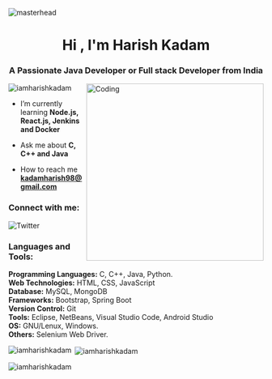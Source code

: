 ![masterhead](https://encrypted-tbn0.gstatic.com/images?q=tbn:ANd9GcQ-AD-tjflTA7OBb9wZWoV4XElmHb5m-MUeMg&usqp=CAU)
<h1 align="center">Hi , I'm Harish Kadam</h1>

<h3 align="center">A Passionate Java Developer or Full stack Developer from India</h3>

<img align="right" alt="Coding" width="350" src="https://encrypted-tbn0.gstatic.com/images?q=tbn:ANd9GcSo-6H4WREiWvqm12q0XGWa1AGyyHTe9s4fdw&usqp=CAU">

<p align="left"> <img src="https://komarev.com/ghpvc/?username=iamharishkadam&label=Profile%20views&color=0e75b6&style=flat" alt="iamharishkadam" /> </p>

-  I’m currently learning **Node.js, React.js, Jenkins and Docker**

-  Ask me about **C, C++ and Java**

-  How to reach me **kadamharish98@gmail.com**

<h3 align="left">Connect with me:</h3>

<p align="left">
  
![Twitter](https://img.shields.io/twitter/follow/iamharishkadam?logo=twitter&style=for-the-badge)

</p>

<h3 align="left">Languages and Tools:</h3>

<p>
<b>Programming Languages:</b> C, C++, Java, Python.<br>
<b>Web Technologies:</b> HTML, CSS, JavaScript<br>
<b>Database:</b> MySQL, MongoDB <br>
<b>Frameworks:</b> Bootstrap, Spring Boot<br>
<b>Version Control:</b> Git<br>
<b>Tools:</b> Eclipse, NetBeans, Visual Studio Code, Android Studio<br>
<b>OS:</b> GNU/Lenux, Windows.<br>
<b>Others:</b> Selenium Web Driver.<br>
</p>

<p><img align="left" src="https://github-readme-stats.vercel.app/api/top-langs?username=iamharishkadam&show_icons=true&locale=en&layout=compact" alt="iamharishkadam" /></p>

<p>&nbsp;<img align="center" src="https://github-readme-stats.vercel.app/api?username=iamharishkadam&show_icons=true&locale=en" alt="iamharishkadam" /></p>

<p><img align="center" src="https://github-readme-streak-stats.herokuapp.com/?user=iamharishkadam&" alt="iamharishkadam" /></p>
